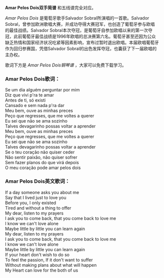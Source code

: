 

**Amar Pelos Dois双手简谱** 和五线谱完全对应。

_Amar Pelos Dois_ 是葡萄牙歌手Salvador Sobral所演唱的一首歌。Salvador
Sobral，曾参加欧洲歌唱大赛，并成功夺得大赛冠军，也创造了葡萄牙参与欧唱的最佳战绩。Salvador
Sobral本次夺冠，是葡萄牙自参加欧唱以来的第一次夺冠，此前葡萄牙最佳战绩是1996年欧唱的总决赛第六名。葡萄牙甚至还因为公众缺乏热情和国家经济状况吃紧等因素影响，宣布过暂时退出欧唱。本届欧唱葡萄牙作为回归参赛国，凭借Salvador
Sobral的出色发挥夺冠，也囊获了下一届欧唱的主办权。

歌词下方是 _Amar Pelos Dois钢琴谱_ ，大家可以免费下载学习。

### Amar Pelos Dois歌词：

Se um dia alguém perguntar por mim  
Diz que vivi p'ra te amar  
Antes de ti, só existi  
Cansado e sem nada p'ra dar  
Meu bem, ouve as minhas preces  
Peço que regresses, que me voltes a querer  
Eu sei que não se ama sozinho  
Talves devagarinho possas voltar a aprender  
Meu bem, ouve as minhas preces  
Peço que regresses, que me voltes a querer  
Eu sei que não se ama sozinho  
Talves devagarinho possas voltar a aprender  
Se o teu coração não quiser ceder  
Não sentir paixão, não quiser sofrer  
Sem fazer planos do que virá depois  
O meu coração pode amar pelos dois

### Amar Pelos Dois英文歌词：

If a day someone asks you about me  
Say that I lived just to love you  
Before you, I only existed  
Tired and without a thing to offer  
My dear, listen to my prayers  
I ask you to come back, that you come back to love me  
I know we can't love alone  
Maybe little by little you can learn again  
My dear, listen to my prayers  
I ask you to come back, that you come back to love me  
I know we can't love alone  
Maybe little by little you can learn again  
If your heart don't wish to do so  
To feel the passion, If it don't want to suffer  
Without making plans about what will happen  
My Heart can love for the both of us

